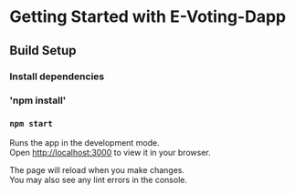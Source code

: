 # Getting Started with E-Voting-Dapp



## Build Setup
### Install dependencies
### 'npm install'



### `npm start`

Runs the app in the development mode.\
Open [http://localhost:3000](http://localhost:3000) to view it in your browser.

The page will reload when you make changes.\
You may also see any lint errors in the console.
